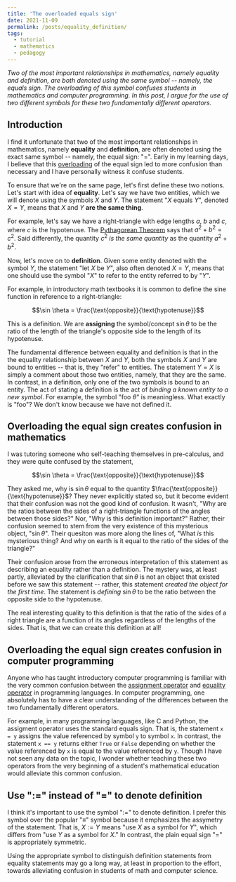 ```yaml
---
title: 'The overloaded equals sign'
date: 2021-11-09
permalink: /posts/equality_definition/
tags:
  - tutorial
  - mathematics
  - pedagogy
---
```


_Two of the most important relationships in mathematics, namely equality and definition, are both denoted using the same symbol -- namely, the equals sign. The overloading of this symbol confuses students in mathematics and computer programming. In this post, I argue for the use of two different symbols for these two fundamentally different operators._

Introduction
----------

I find it unfortunate that two of the most important relationships in mathematics, namely **equality** and **definition**, are often denoted using the exact same symbol -- namely, the equal sign: "=". Early in my learning days, I believe that this [overloading](https://en.wikipedia.org/wiki/Operator_overloading) of the equal sign led to more confusion than necessary and I have personally witness it confuse students.  

To ensure that we're on the same page, let's first define these two notions. Let's start with idea of **equality**.  Let's say we have two entities, which we will denote using the symbols $X$ and $Y$.  The statement "$X$ equals $Y$", denoted $X = Y$, means that $X$ and $Y$ **are the same thing**.  

For example, let's say we have a right-triangle with edge lengths $a$, $b$ and $c$, where $c$ is the hypotenuse. The [Pythagorean Theorem](https://en.wikipedia.org/wiki/Pythagorean_theorem) says that $a^2 + b^2 = c^2$. Said differently, the quantity $c^2$ *is the same quantity* as the quantity $a^2 + b^2$.

Now, let's move on to **definition**. Given some entity denoted with the symbol $Y$, the statement "let $X$ be $Y$", also often denoted $X = Y$, means that one should use the symbol "$X$" to refer to the entity referred to by "$Y$".  

For example, in introductory math textbooks it is common to define the sine function in reference to a right-triangle: 

$$\sin \theta = \frac{\text{opposite}}{\text{hypotenuse}}$$

This is a definition. We are **assigning** the symbol/concept $\sin \theta$ to be the ratio of the length of the triangle's opposite side to the length of its hypotenuse.

The fundamental difference between equality and definition is that in the the equality relationship between $X$ and $Y$, both the symbols $X$ and $Y$ are bound to entities -- that is, they "refer" to entities. The statement $Y = X$ is simply a comment about those two entities, namely, that they are the same.  In contrast, in a definition, only one of the two symbols is bound to an entity. The act of stating a definition is the act of *binding a known entity to a new symbol*.  For example, the symbol "$\text{foo} \ \theta$" is meaningless. What exactly is "foo"?  We don't know because we have not defined it.

Overloading the equal sign creates confusion in mathematics
-----------------------------------------------------------

I was tutoring someone who self-teaching themselves in pre-calculus, and they were quite confused by the statement, 

$$\sin \theta = \frac{\text{opposite}}{\text{hypotenuse}}$$

They asked me, why is $\sin \theta$ equal to the quantity $\frac{\text{opposite}}{\text{hypotenuse}}$? They never explicitly stated so, but it become evident that their confusion was not the good kind of confusion. It wasn't, "Why are the ratios between the sides of a right-triangle functions of the angles between those sides?" Nor, "Why is this definition important?"  Rather, their confusion seemed to stem from the very existence of this mysterious object, "$\sin \theta$". Their quesiton was more along the lines of, "What _is_ this mysterious thing? And why on earth is it equal to the ratio of the sides of the triangle?" 

Their confusion arose from the erroneous interpretation of this statement as describing an equality rather than a definition. The mystery was, at least partly, alleviated by the clarification that $\sin \theta$ is not an object that existed before we saw this statement -- rather, this statement _created the object for the first time_. The statement is _defining_ $\sin \theta$ to be the ratio between the opposite side to the hypotenuse. 

The real interesting quality to this definition is that the ratio of the sides of a right triangle are a function of its angles regardless of the lengths of the sides. That is, that we can create this definition at all!

Overloading the equal sign creates confusion in computer programming
--------------------------------------------------------------------

Anyone who has taught introductory computer programming is familiar with the very common confusion between the [assignment operator](https://en.wikipedia.org/wiki/Assignment_(computer_science)) and [equality operator](https://en.wikipedia.org/wiki/Relational_operator#Equality) in programming languages.  In computer programming, one absolutely has to have a clear understanding of the differences between the two fundamentally different operators. 

For example, in many programming languages, like C and Python, the assigment operator uses the standard equals sign. That is, the statement `x = y` assigns the value referenced by symbol `y` to symbol `x`.  In contrast, the statement `x == y` returns either `True` or `False` depending on whether the value referenced by `x` is equal to the value referenced by `y`.  Though I have not seen any data on the topic, I wonder whether teaching these two operators from the very beginning of a student's mathematical education would alleviate this common confusion.

Use ":=" instead of "=" to denote definition
--------------------------------------------

I think it's important to use the symbol ":=" to denote definition.  I prefer this symbol over the popular "$\equiv$" symbol because it emphasizes the assymetry of the statement.  That is, $X := Y$ means "use $X$ as a symbol for $Y$", which differs from "use $Y$ as a symbol for $X$." In contrast, the plain equal sign "=" is appropriately symmetric. 

Using the appropriate symbol to distinguish definition statements from equality statements may go a long way, at least in proportion to the effort, towards alleviating confusion in students of math and computer science.  





